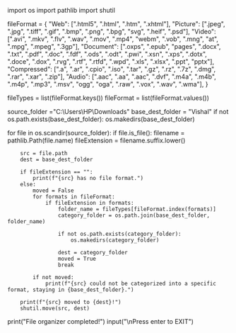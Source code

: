 import os
import pathlib
import shutil

fileFormat = {
    "Web": [".html5", ".html", ".htm", ".xhtml"],
    "Picture": [".jpeg", ".jpg", ".tiff", ".gif", ".bmp", ".png", ".bpg", "svg", ".heif", ".psd"],
    "Video": [".avi", ".mkv", ".flv", ".wav", ".mov", ".mp4", "webm", ".vob", ".mng", "at", ".mpg", ".mpeg", ".3gp"],
    "Document": [".oxps", ".epub", "pages", ".docx", ".txt", ".pdf", ".doc", ".fdf", ".ods", ".odt", ".pwi", ".xsn", ".xps", ".dotx", ".doce", ".dox", ".rvg", ".rtf", ".rtfd", ".wpd", ".xls", ".xlsx", ".ppt", "pptx"],
    "Compressed": [".a", ".ar", ".cpio", ".iso", ".tar", ".gz", ".rz", ".7z", ".dmg", ".rar", ".xar", ".zip"],
    "Audio": [".aac", ".aa", ".aac", ".dvf", ".m4a", ".m4b", ".m4p", ".mp3", ".msv", "ogg", "oga", ".raw", ".vox", ".wav", ".wma"],
}

fileTypes = list(fileFormat.keys())
fileFormat = list(fileFormat.values())

source_folder ="C:\\Users\\HP\\Downloads"
base_dest_folder = "Vishal"
if not os.path.exists(base_dest_folder):
    os.makedirs(base_dest_folder)

for file in os.scandir(source_folder):
    if file.is_file():
        filename = pathlib.Path(file.name)
        fileExtension = filename.suffix.lower()

        src = file.path
        dest = base_dest_folder

        if fileExtension == "":
            print(f"{src} has no file format.")
        else:
            moved = False
            for formats in fileFormat:
                if fileExtension in formats:
                    folder_name = fileTypes[fileFormat.index(formats)]
                    category_folder = os.path.join(base_dest_folder, folder_name)

                    if not os.path.exists(category_folder):
                        os.makedirs(category_folder)

                    dest = category_folder
                    moved = True
                    break

            if not moved:
                print(f"{src} could not be categorized into a specific format, staying in {base_dest_folder}.")
        
        print(f"{src} moved to {dest}!")
        shutil.move(src, dest)

print("File organizer completed!")
input("\nPress enter to EXIT")
